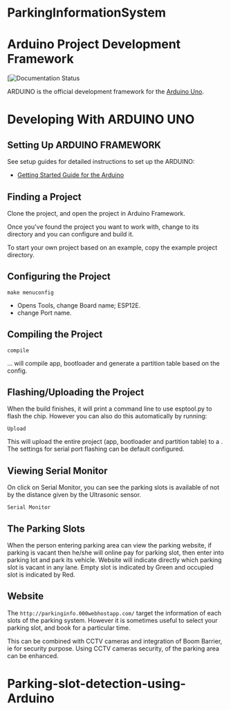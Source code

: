 # ParkingInformationSystem

# Arduino Project Development Framework

[![Documentation Status](https://www.arduino.cc/en/Main/Software)

ARDUINO is the official development framework for the [Arduino Uno](https://www.arduino.cc/en/Tutorial/HomePage).

# Developing With ARDUINO UNO

## Setting Up ARDUINO FRAMEWORK

See setup guides for detailed instructions to set up the ARDUINO:

* [Getting Started Guide for the Arduino](https://www.arduino.cc/)

## Finding a Project

Clone the project, and open the project in Arduino Framework.

Once you've found the project you want to work with, change to its directory and you can configure and build it.

To start your own project based on an example, copy the example project directory.


## Configuring the Project

`make menuconfig`

* Opens Tools, change Board name; ESP12E.
* change Port name.

## Compiling the Project

`compile`

... will compile app, bootloader and generate a partition table based on the config.


## Flashing/Uploading the Project

When the build finishes, it will print a command line to use esptool.py to flash the chip. However you can also do this automatically by running:

`Upload`

This will upload the entire project (app, bootloader and partition table) to a . The settings for serial port flashing can be default configured.


## Viewing Serial Monitor

On click on Serial Monitor, you can see the parking slots is available of not by the distance given by the Ultrasonic sensor.
```
Serial Monitor
```


## The Parking Slots

When the person entering parking area can view the parking website, if parking is vacant then he/she will online pay for parking slot, then enter into parking lot and park its vehicle. Website will indicate directly which parking slot is vacant in any lane. Empty slot is indicated by Green and occupied slot is indicated by Red.

## Website

The `http://parkinginfo.000webhostapp.com/` target the information of each slots of the parking system. However it is sometimes useful to select your parking slot, and book for a particular time.

This can be combined with CCTV cameras and integration of Boom Barrier, ie for security purpose. Using CCTV cameras security, of the parking area can be enhanced.
# Parking-slot-detection-using-Arduino
